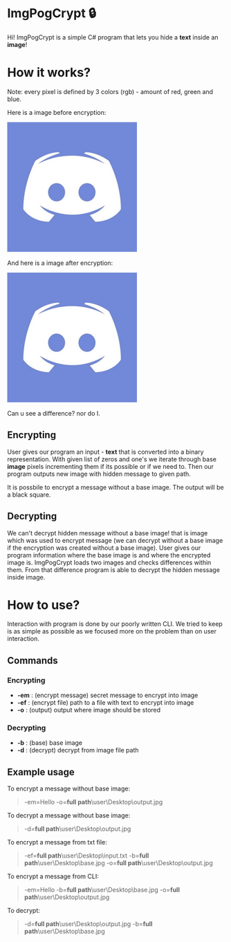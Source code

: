 # ImgPogCrypt 🔒
Hi! ImgPogCrypt is a simple C# program that lets you hide a **text** inside an **image**!

# How it works?

Note: every pixel is defined by 3 colors (rgb) - amount of red, green and blue.

Here is a image before encryption:

![base](https://github.com/Maciejlys/ImgPogCrypt/blob/master/img/base.jpg)

And here is a image after encryption:

![output](https://github.com/Maciejlys/ImgPogCrypt/blob/master/img/output.jpg)

Can u see a difference? nor do I.

## Encrypting

User gives our program an input - **text** that is converted into a binary representation.
With given list of zeros and one's we iterate through base **image** pixels incrementing them if its possible or if we need to. Then our program outputs new image with hidden message to given path.

It is possbile to encrypt a message without a base image. The output will be a black square.

## Decrypting

We can't decrypt hidden message without a base image! that is image which was used to encrypt message (we can decrypt without a base image if the encryption was created without a base image).
User gives our program information where the base image is and where the encrypted image is. ImgPogCrypt loads two images and checks differences within them.
From that difference program is able to decrypt the hidden message inside image.

# How to use?

Interaction with program is done by our poorly written CLI.
We tried to keep is as simple as possible as we focused more on the problem than on user interaction.

## Commands

### Encrypting

- **-em** : (encrypt message) secret message to encrypt into image
- **-ef** : (encrypt file) path to a file with text to encrypt into image
- **-o** : (output) output where image should be stored

### Decrypting

- **-b** : (base) base image
- **-d** : (decrypt) decrypt from image file path

## Example usage

To encrypt a message without base image:

> -em=Hello -o=**full path**\user\Desktop\output.jpg

To decrypt a message without base image:

> -d=**full path**\user\Desktop\output.jpg

To encrypt a message from txt file:

> -ef=**full path**\user\Desktop\input.txt -b=**full path**\user\Desktop\base.jpg -o=**full path**\user\Desktop\output.jpg

To encrypt a message from CLI:

> -em=Hello -b=**full path**\user\Desktop\base.jpg -o=**full path**\user\Desktop\output.jpg

To decrypt:

> -d=**full path**\user\Desktop\output.jpg -b=**full path**\user\Desktop\base.jpg
